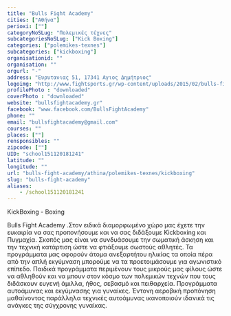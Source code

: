 ```yaml
---
title: "Bulls Fight Academy"
cities: ["Αθήνα"]
perioxi: [""]
categoryNoSLug: "Πολεμικές τέχνες"
subcategoriesNoSLug: ["Kick Boxing"]
categories: ["polemikes-texnes"]
subcategories: ["kickboxing"]
organisationid: ""
organisation: ""
orgurl: "-"
address: "Ευρυτανιας 51, 17341 Αγιος Δημήτριος"
logoimg: "http://www.fightsports.gr/wp-content/uploads/2015/02/bulls-fight-academy-logo.png"
profilePhoto : "downloaded"
coverPhoto : "downloaded"
website: "bullsfightacademy.gr"
facebook: "www.facebook.com/BullsFightAcademy"
phone: ""
email: "bullsfightacademy@gmail.com"
courses: ""
places: [""]
rensponsibles: ""
zipcode: [""]
UID: "school151120181241"
latitude: ""
longitude: ""
url: "bulls-fight-academy/athina/polemikes-texnes/kickboxing"
slug: "bulls-fight-academy"
aliases:
    - /school151120181241
---
```



KickBoxing - Boxing

Bulls Fight Academy .Στον ειδικά διαμορφωμένο χώρο μας έχετε την ευκαιρία να σας προπονήσουμε και να σας διδάξουμε Kickboxing και Πυγμαχία. Σκοπός μας είναι να συνδυάσουμε την σωματική άσκηση και την τεχνική κατάρτιση ώστε να φτιάξουμε σωστούς αθλητές. Τα προγράμματα μας αφορούν άτομα ανεξαρτήτου ηλικίας τα οποία πέρα από την απλή εκγύμναση μπορούμε να τα προετοιμάσουμε για αγωνιστικό επίπεδο. Παιδικά προγράμματα περιμένουν τους μικρούς μας φίλους ώστε να αθληθούν και να μπουν στον κόσμο των πολεμικών τεχνών που τους διδάσκουν ευγενή άμιλλα, ήθος, σεβασμό και πειθαρχεία. Προγράμματα αυτοάμυνας και εκγύμνασης για γυναίκες. Έντονη αεροβική προπόνηση μαθαίνοντας παράλληλα τεχνικές αυτοάμυνας ικανοποιούν ιδανικά τις ανάγκες της σύγχρονης γυναίκας.